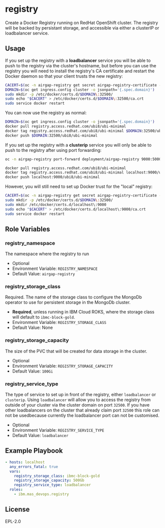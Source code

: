 registry
=======

Create a Docker Registry running on RedHat OpenShift cluster.  The registry will be backed by persistant storage, and accessible via either a clusterIP or loadbalancer service.


Usage
--------------
If you set up the registry with a **loadbalancer** service you will be able to push to the registry via the cluster's hostname, but before you can use the registry you will need to install the registry's CA certificate and restart the Docker daemon so that your client trusts the new registry:

```bash
CACERT=$(oc -n airgap-registry get secret airgap-registry-certificate -o jsonpath='{.data.ca\.crt}' | base64 -d)
DOMAIN=$(oc get ingress.config cluster -o jsonpath='{.spec.domain}')
sudo mkdir -p /etc/docker/certs.d/$DOMAIN\:32500/
sudo echo "$CACERT" > /etc/docker/certs.d/$DOMAIN\:32500/ca.crt
sudo service docker restart
```

You can now use the registry as normal:

```bash
DOMAIN=$(oc get ingress.config cluster -o jsonpath='{.spec.domain}')
docker pull registry.access.redhat.com/ubi8/ubi-minimal
docker tag registry.access.redhat.com/ubi8/ubi-minimal $DOMAIN:32500/ubi8/ubi-minimal
docker push $DOMAIN:32500/ubi8/ubi-minimal
```

If you set up the registry with a **clusterip** service you will only be able to push to the registry after using port forwarding:

```bash
oc -n airgap-registry port-forward deployment/airgap-registry 9000:5000

docker pull registry.access.redhat.com/ubi8/ubi-minimal
docker tag registry.access.redhat.com/ubi8/ubi-minimal localhost:9000/ubi8/ubi-minimal
docker push localhost:9000/ubi8/ubi-minimal
```

However, you will still need to set up Docker trust for the "local" registry:

```bash
CACERT=$(oc -n airgap-registry get secret airgap-registry-certificate -o jsonpath='{.data.ca\.crt}' | base64 -d)
sudo mkdir -p /etc/docker/certs.d/$DOMAIN\:32500/
sudo mkdir /etc/docker/certs.d/localhost\:9000
sudo echo "$CACERT" > /etc/docker/certs.d/localhost\:9000/ca.crt
sudo service docker restart
```


Role Variables
--------------

### registry_namespace
The namespace where the registry to run

- Optional
- Environment Variable: `REGISTRY_NAMESPACE`
- Default Value: `airgap-registry`

### registry_storage_class
Required.  The name of the storage class to configure the MongoDb operator to use for persistent storage in the MongoDb cluster.

- **Required**, unless running in IBM Cloud ROKS, where the storage class will default to `ibmc-block-gold`.
- Environment Variable: `REGISTRY_STORAGE_CLASS`
- Default Value: None

### registry_storage_capacity
The size of the PVC that will be created for data storage in the cluster.

- Optional
- Environment Variable: `REGISTRY_STORAGE_CAPACITY`
- Default Value: `100Gi`

### registry_service_type
The type of service to set up in front of the registry, either `loadbalancer` or `clusterip`.  Using `loadbalancer` will allow you to access the registry from outside of your cluster via the cluster domain on port `32500`.  If you have other loadbalancers on the cluster that already claim port `32500` this role can not be usedbecause currently the loadbalancer port can not be customised.

- Optional
- Environment Variable: `REGISTRY_SERVICE_TYPE`
- Default Value: `loadbalancer`


Example Playbook
----------------

```yaml
- hosts: localhost
  any_errors_fatal: true
  vars:
    registry_storage_class: ibmc-block-gold
    registry_storage_capacity: 500Gb
    registry_service_type: loadbalancer
  roles:
    - ibm.mas_devops.registry
```

License
-------

EPL-2.0
